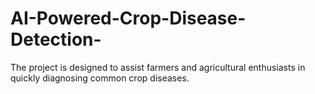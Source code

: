 # AI-Powered-Crop-Disease-Detection-
The project is designed to assist farmers and agricultural enthusiasts in quickly diagnosing common crop diseases.
